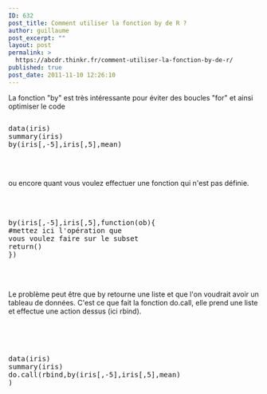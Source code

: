 ```yaml
---
ID: 632
post_title: Comment utiliser la fonction by de R ?
author: guillaume
post_excerpt: ""
layout: post
permalink: >
  https://abcdr.thinkr.fr/comment-utiliser-la-fonction-by-de-r/
published: true
post_date: 2011-11-10 12:26:10
---
```

La fonction "by" est très intéressante pour éviter des boucles "for" et ainsi optimiser le code<br /> <pre><p>data(iris)<br />summary(iris)<br />by(iris[,-5],iris[,5],mean)<br /> </p></pre> <br />ou encore quant vous voulez effectuer une fonction qui n'est pas définie.<br /><br /> <pre><br /> by(iris[,-5],iris[,5],function(ob){<br />#mettez ici l'opération que vous voulez faire sur le subset<br />return()<br />})<br />  <br /> </pre> <br />Le problème peut être que by retourne une liste et que l'on voudrait avoir un tableau de données. C'est ce que fait la fonction do.call, elle prend une liste et effectue une action dessus (ici rbind).<br /><br /> <pre><br /> <br />data(iris)<br />summary(iris)<br />do.call(rbind,by(iris[,-5],iris[,5],mean) )<br /><br /> </pre>